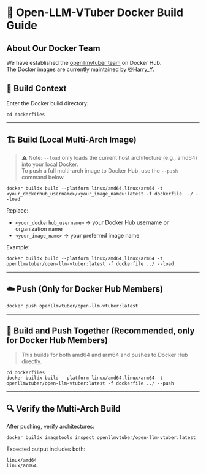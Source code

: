 # 🐳 Open-LLM-VTuber Docker Build Guide

## About Our Docker Team
We have established the [openllmvtuber team](https://hub.docker.com/orgs/openllmvtuber/members) on Docker Hub.  
The Docker images are currently maintained by [@Harry_Y](https://github.com/Harry-Yu-Shuhang).  

## 📁 Build Context
Enter the Docker build directory:
```
cd dockerfiles
```

---

## 🏗️ Build (Local Multi-Arch Image)

> ⚠️ Note: `--load` only loads the current host architecture (e.g., amd64) into your local Docker.  
> To push a full multi-arch image to Docker Hub, use the `--push` command below.

```
docker buildx build --platform linux/amd64,linux/arm64 -t <your_dockerhub_username>/<your_image_name>:latest -f dockerfile ../ --load
```

Replace:
- `<your_dockerhub_username>` → your Docker Hub username or organization name  
- `<your_image_name>` → your preferred image name  

Example:
```
docker buildx build --platform linux/amd64,linux/arm64 -t openllmvtuber/open-llm-vtuber:latest -f dockerfile ../ --load
```

---

## ☁️ Push (Only for Docker Hub Members)
```
docker push openllmvtuber/open-llm-vtuber:latest
```

---

## 🚀 Build and Push Together (Recommended, only for Docker Hub Members)
> This builds for both amd64 and arm64 and pushes to Docker Hub directly.
```
cd dockerfiles
docker buildx build --platform linux/amd64,linux/arm64 -t openllmvtuber/open-llm-vtuber:latest -f dockerfile ../ --push
```

---

## 🔍 Verify the Multi-Arch Build
After pushing, verify architectures:
```
docker buildx imagetools inspect openllmvtuber/open-llm-vtuber:latest
```

Expected output includes both:
```
linux/amd64
linux/arm64
```
